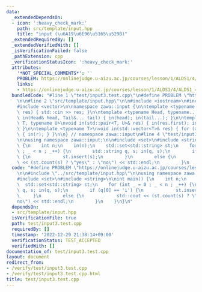 ```yaml
---
data:
  _extendedDependsOn:
  - icon: ':heavy_check_mark:'
    path: src/template/input.hpp
    title: "input (\u6A19\u6E96\u5165\u529B)"
  _extendedRequiredBy: []
  _extendedVerifiedWith: []
  _isVerificationFailed: false
  _pathExtension: cpp
  _verificationStatusIcon: ':heavy_check_mark:'
  attributes:
    '*NOT_SPECIAL_COMMENTS*': ''
    PROBLEM: https://onlinejudge.u-aizu.ac.jp/courses/lesson/1/ALDS1/4/ALDS1_4_C
    links:
    - https://onlinejudge.u-aizu.ac.jp/courses/lesson/1/ALDS1/4/ALDS1_4_C
  bundledCode: "#line 1 \"test/input3.test.cpp\"\n#define PROBLEM \"https://onlinejudge.u-aizu.ac.jp/courses/lesson/1/ALDS1/4/ALDS1_4_C\"\
    \n\n#line 2 \"src/template/input.hpp\"\n\n#include <iostream>\n#include <utility>\n\
    #include <vector>\n\nnamespace zawa::input {\n\ntemplate <typename T> \nvoid in(T&\
    \ res) { std::cin >> res; }\n\ntemplate <typename Head, typename... Tail>\nvoid\
    \ in(Head& head, Tail&... tail) { in(head); in(tail...); }\n\ntemplate <typename\
    \ T, typename U>\nvoid in(std::pair<T, U>& res) { in(res.first); in(res.second);\
    \ }\n\ntemplate <typename T>\nvoid in(std::vector<T>& res) { for (auto& r : res)\
    \ { in(r); } }\n\n} // namespace zawa::input\n#line 4 \"test/input3.test.cpp\"\
    \n\nusing namespace zawa::input;\n\n#include <set>\n#include <string>\n\nint main()\
    \ {\n    int n;\n    in(n);\n    std::set<std::string> st;\n    for (int _ = 0\
    \ ; _ < n ; _++) {\n        std::string q, s; in(q, s);\n        if (q[0] == 'i')\
    \ {\n            st.insert(s);\n        }\n        else {\n            std::cout\
    \ << (st.count(s) ? \"yes\" : \"no\") << std::endl;\n        }\n    }\n}\n"
  code: "#define PROBLEM \"https://onlinejudge.u-aizu.ac.jp/courses/lesson/1/ALDS1/4/ALDS1_4_C\"\
    \n\n#include \"../src/template/input.hpp\"\n\nusing namespace zawa::input;\n\n\
    #include <set>\n#include <string>\n\nint main() {\n    int n;\n    in(n);\n  \
    \  std::set<std::string> st;\n    for (int _ = 0 ; _ < n ; _++) {\n        std::string\
    \ q, s; in(q, s);\n        if (q[0] == 'i') {\n            st.insert(s);\n   \
    \     }\n        else {\n            std::cout << (st.count(s) ? \"yes\" : \"\
    no\") << std::endl;\n        }\n    }\n}\n"
  dependsOn:
  - src/template/input.hpp
  isVerificationFile: true
  path: test/input3.test.cpp
  requiredBy: []
  timestamp: '2022-12-29 21:38:14+09:00'
  verificationStatus: TEST_ACCEPTED
  verifiedWith: []
documentation_of: test/input3.test.cpp
layout: document
redirect_from:
- /verify/test/input3.test.cpp
- /verify/test/input3.test.cpp.html
title: test/input3.test.cpp
---
```

